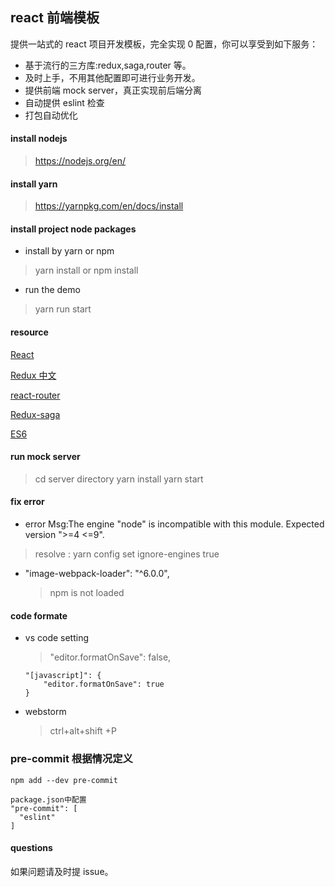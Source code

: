 ## react 前端模板

提供一站式的 react 项目开发模板，完全实现 0 配置，你可以享受到如下服务：

- 基于流行的三方库:redux,saga,router 等。
- 及时上手，不用其他配置即可进行业务开发。
- 提供前端 mock server，真正实现前后端分离
- 自动提供 eslint 检查
- 打包自动优化

#### install nodejs

> https://nodejs.org/en/

#### install yarn

> https://yarnpkg.com/en/docs/install

#### install project node packages

- install by yarn or npm

> yarn install or npm install

- run the demo

> yarn run start

#### resource

[React](https://reactjs.org/)

[Redux 中文](http://www.redux.org.cn/)

[react-router](https://github.com/ReactTraining/react-router)

[Redux-saga](https://github.com/redux-saga/redux-saga)

[ES6](http://es6.ruanyifeng.com/)

#### run mock server

> cd server directory
> yarn install
> yarn start

#### fix error

- error Msg:The engine "node" is incompatible with this module. Expected version ">=4 <=9".

> resolve : yarn config set ignore-engines true

- "image-webpack-loader": "^6.0.0",
  > npm is not loaded

#### code formate

- vs code setting

  > "editor.formatOnSave": false,

      "[javascript]": {
          "editor.formatOnSave": true
      }

- webstorm
  > ctrl+alt+shift +P

### pre-commit 根据情况定义

```
npm add --dev pre-commit

package.json中配置
"pre-commit": [
  "eslint"
]
```

#### questions

如果问题请及时提 issue。
